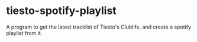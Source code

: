 # tiesto-spotify-playlist

A program to get the latest tracklist of Tiesto's Clublife, and create a spotify playlist from it.
